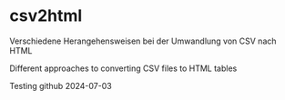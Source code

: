 # csv2html
Verschiedene Herangehensweisen bei der Umwandlung von CSV nach HTML

Different approaches to converting CSV files to HTML tables

Testing github 2024-07-03
